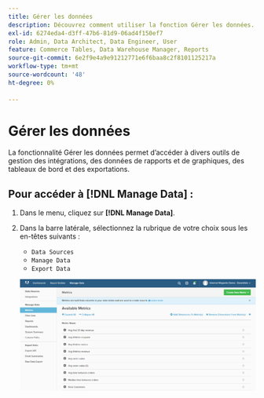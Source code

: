 ```yaml
---
title: Gérer les données
description: Découvrez comment utiliser la fonction Gérer les données.
exl-id: 6274eda4-d3ff-47b6-81d9-06ad4f150ef7
role: Admin, Data Architect, Data Engineer, User
feature: Commerce Tables, Data Warehouse Manager, Reports
source-git-commit: 6e2f9e4a9e91212771e6f6baa8c2f8101125217a
workflow-type: tm+mt
source-wordcount: '48'
ht-degree: 0%

---
```


# Gérer les données

La fonctionnalité Gérer les données permet d’accéder à divers outils de gestion des intégrations, des données de rapports et de graphiques, des tableaux de bord et des exportations.

## Pour accéder à [!DNL Manage Data] :

1. Dans le menu, cliquez sur **[!DNL Manage Data]**.

1. Dans la barre latérale, sélectionnez la rubrique de votre choix sous les en-têtes suivants :

   * `Data Sources`
   * `Manage Data`
   * `Export Data`

   ![Gérer les données](../../assets/magento-bi-manage-data.png)<!--{: .zoom}-->
